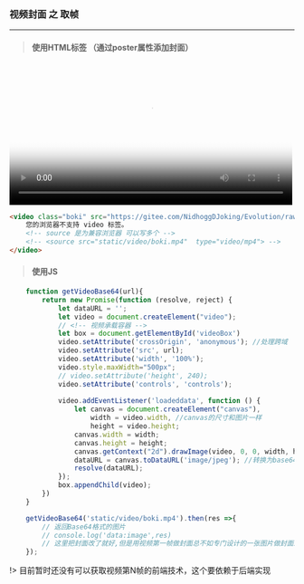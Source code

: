 ### 视频封面 之 取帧

---

> #### 使用HTML标签 （通过poster属性添加封面）

<video class="boki" src="https://gitee.com/NidhoggDJoking/Evolution/raw/master/docs/static/video/boki.mp4" controls="controls"  poster="static/video/jiji.jpg" preload="auto">
    您的浏览器不支持 video 标签。
    <!-- source 是为兼容浏览器 可以写多个 -->
    <!-- <source src="static/video/boki.mp4"  type="video/mp4"> -->
</video>

```HTML
<video class="boki" src="https://gitee.com/NidhoggDJoking/Evolution/raw/master/docs/static/video/boki.mp4" controls="controls"  poster="static/video/jiji.jpg" preload="auto">
    您的浏览器不支持 video 标签。
    <!-- source 是为兼容浏览器 可以写多个 -->
    <!-- <source src="static/video/boki.mp4"  type="video/mp4"> -->
</video>
```

> #### 使用JS

<div id="videoBox">
<!-- 视频承载容器 -->
</div>

```javascript
    function getVideoBase64(url){
        return new Promise(function (resolve, reject) {
            let dataURL = '';
            let video = document.createElement("video");
            // <!-- 视频承载容器 -->
            let box = document.getElementById('videoBox')
            video.setAttribute('crossOrigin', 'anonymous'); //处理跨域
            video.setAttribute('src', url);
            video.setAttribute('width', '100%');
            video.style.maxWidth="500px";
            // video.setAttribute('height', 240);
            video.setAttribute('controls', 'controls');
            
            video.addEventListener('loadeddata', function () {
                let canvas = document.createElement("canvas"),
                    width = video.width, //canvas的尺寸和图片一样
                    height = video.height;
                canvas.width = width;
                canvas.height = height;
                canvas.getContext("2d").drawImage(video, 0, 0, width, height); //绘制canvas
                dataURL = canvas.toDataURL('image/jpeg'); //转换为base64
                resolve(dataURL);
            });
            box.appendChild(video);
        })
    }

    getVideoBase64('static/video/boki.mp4').then(res =>{
        // 返回Base64格式的图片
        // console.log('data:image',res)
        // 这里把封面改了就好,但是用视频第一帧做封面总不如专门设计的一张图片做封面来的好看
    });
```

!> 目前暂时还没有可以获取视频第N帧的前端技术，这个要依赖于后端实现

<script>
    function getVideoBase64(url){
        return new Promise(function (resolve, reject) {
            let dataURL = '';
            let video = document.createElement("video");
            let box = document.getElementById('videoBox')
            
            video.setAttribute('crossOrigin', 'anonymous');//处理跨域
            video.setAttribute('src', url);
            video.setAttribute('width', '100%');
            video.style.maxWidth="500px";
            // video.setAttribute('height', 240);
            video.setAttribute('controls', 'controls');
            
            video.addEventListener('loadeddata', function () {
                let canvas = document.createElement("canvas"),
                    width = video.width, //canvas的尺寸和图片一样
                    height = video.height;
                canvas.width = width;
                canvas.height = height;
                canvas.getContext("2d").drawImage(video, 0, 0, width, height); //绘制canvas
                dataURL = canvas.toDataURL('image/jpeg'); //转换为base64
                resolve(dataURL);
            });
            box.appendChild(video);
        })
    }

    getVideoBase64('https://gitee.com/NidhoggDJoking/Evolution/raw/master/docs/static/video/boki.mp4').then(res =>{
        // 'static/video/boki.mp4' 这样的相对路径是不生效的
        // 返回Base64格式的图片
        // console.log('data:image',res)
        // 这里把封面改了就好,但是用视频第一帧做封面总不如专门设计的一张图片做封面来的好看
    });
</script>


<style>
/* @import url('static/css/VueCode.css'); */

.boki{
    width:100%;
    max-width:500px;

}
</style>
